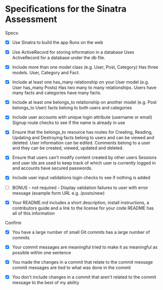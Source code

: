 # Specifications for the Sinatra Assessment

Specs:
- [x] Use Sinatra to build the app
  Runs on the web

- [x] Use ActiveRecord for storing information in a database
  Uses ActiveRecord for a database under the db file.

- [x] Include more than one model class (e.g. User, Post, Category)
  Has three models. User, Category and Fact.

- [x] Include at least one has_many relationship on your User model (e.g. User has_many Posts)
  Has two many to many relationships. Users have many facts and categories have many facts.

- [x] Include at least one belongs_to relationship on another model (e.g. Post belongs_to User)
  facts belong to both users and categories

- [x] Include user accounts with unique login attribute (username or email)
  Signup route checks to see if the name is already in use

- [x] Ensure that the belongs_to resource has routes for Creating, Reading, Updating and Destroying
  facts belong to users and can be viewed and deleted. User information can be edited. Comments belong to a
  user and they can be created, viewed, updated and deleted.

- [x] Ensure that users can't modify content created by other users
  Sessions and user ids are used to keep track of which user is currently logged in and accounts have secured passwords.

- [x] Include user input validations
  login checks to see if nothing is added

- [ ] BONUS - not required - Display validation failures to user with error message (example form URL e.g. /posts/new)
- [x] Your README.md includes a short description, install instructions, a contributors guide and a link to the license for your code
  README has all of this information

Confirm
- [x] You have a large number of small Git commits
  has a large number of commits

- [x] Your commit messages are meaningful
  tried to make it as meaningful as possible within one sentence

- [x] You made the changes in a commit that relate to the commit message
  commit messages are tied to what was done in the commit

- [x] You don't include changes in a commit that aren't related to the commit message
  to the best of my ability
